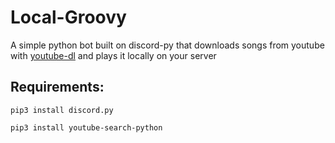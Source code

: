 # Local-Groovy
A simple python bot built on discord-py that downloads songs from youtube with [youtube-dl](https://youtube-dl.org) and plays it locally on your server


## Requirements:
 `pip3 install discord.py`
 
 `pip3 install youtube-search-python`
